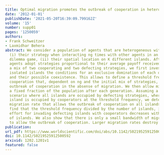 ```yaml
---
title: Optimal migration promotes the outbreak of cooperation in heterogeneous populations
date: '2012-01-01'
publishDate: '2021-05-20T16:39:09.799162Z'
volume: '15'
number: supp01
pages: '1250059'
authors:
- Frank Schweitzer
- Laxmidhar Behera
abstract: We consider a population of agents that are heterogeneous with respect to
  (i) their strategy when interacting ng times with other agents in an iterated prisoners
  dilemma game, (ii) their spatial location on K different islands. After each generation,
  agents adopt strategies proportional to their average payoff received. Assuming
  a mix of two cooperating and two defecting strategies, we first investigate for
  isolated islands the conditions for an exclusive domination of each of these strategies
  and their possible coexistence. This allows to define a threshold frequency for
  cooperation that, dependent on ng and the initial mix of strategies, describes the
  outbreak of cooperation in the absense of migration. We then allow migration of
  a fixed fraction of the population after each generation. Assuming a worst case
  scenario where all islands are occupied by defecting strategies, whereas only one
  island is occupied by cooperators at the threshold frequency, we determine the optimal
  migration rate that allows the outbreak of cooperation on all islands. We further
  find that the threshold frequency divided by the number of islands, i.e. the relative
  effort for invading defecting islands with cooperators decreases with the number
  of islands. We also show that there is only a small bandwidth of migration rates,
  to allow the outbreak of cooperation. Larger migration rates destroy cooperation.
publication:
url_pdf: https://www.worldscientific.com/doi/abs/10.1142/S0219525912500592
doi: 10.1142/S0219525912500592
arxivid: 1202.1201v1
featured: false
---
```

